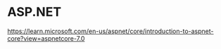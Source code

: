 # ASP.NET
https://learn.microsoft.com/en-us/aspnet/core/introduction-to-aspnet-core?view=aspnetcore-7.0